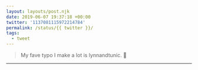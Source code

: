 ```yaml
---
layout: layouts/post.njk
date: 2019-06-07 19:37:18 +00:00
twitter: '1137081115972214784'
permalink: /status/{{ twitter }}/
tags: 
  - tweet
---
```


> My fave typo I make a lot is lynnandtunic. 👕

---
